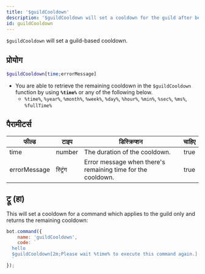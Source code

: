 ```yaml
---
title: '$guildCooldown'
description: '$guildCooldown will set a cooldown for the guild after being used.'
id: guildCooldown
---
```


`$guildCooldown` will set a guild-based cooldown.

## प्रोयोग

```php
$guildCooldown[time;errorMessage]
```

* You are able to retrieve the remaining cooldown in the `$guildCooldown` function by using **`%time%`** or any of the following below.
    * `%time%`, `%year%`, `%month%`, `%week%`, `%day%`, `%hour%`, `%min%`, `%sec%`, `%ms%`, `%fullTime%`

## पैरामीटर्स

| फील्ड        | टाइप     | डिस्क्रिप्शन                                                | चाहिए |
| ------------ | -------- | ----------------------------------------------------------- |:-----:|
| time         | number   | The duration of the cooldown.                               | true  |
| errorMessage | स्ट्रिंग | Error message when there's remaining time for the cooldown. | true  |

## ट्रू (हा)

This will set a cooldown for a command which applies to the guild only and returns the remaining cooldown:

```javascript
bot.command({
    name: 'guildCooldown',
    code: `
  hello
  $guildCooldown[2m;Please wait %time% to execute this command again.]
  `
});
```
